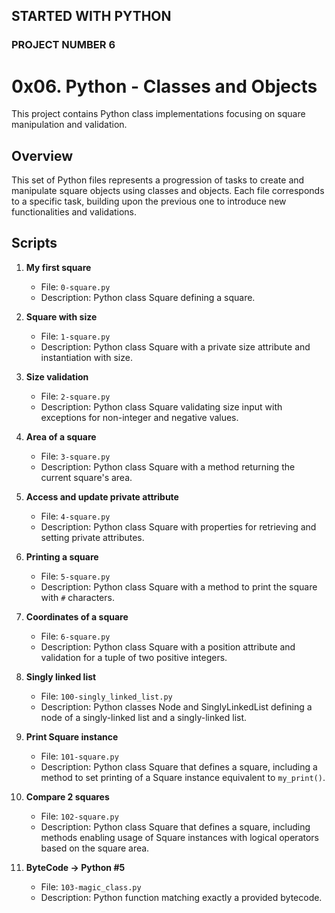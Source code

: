 ## STARTED WITH PYTHON
### PROJECT NUMBER 6

# 0x06. Python - Classes and Objects

This project contains Python class implementations focusing on square manipulation and validation.

## Overview
This set of Python files represents a progression of tasks to create and manipulate square objects using classes and objects.
Each file corresponds to a specific task, building upon the previous one to introduce new functionalities and validations.

## Scripts
1. **My first square**
    - File: `0-square.py`
    - Description: Python class Square defining a square.

2. **Square with size**
    - File: `1-square.py`
    - Description: Python class Square with a private size attribute and instantiation with size.

3. **Size validation**
    - File: `2-square.py`
    - Description: Python class Square validating size input with exceptions for non-integer and negative values.

4. **Area of a square**
    - File: `3-square.py`
    - Description: Python class Square with a method returning the current square's area.

5. **Access and update private attribute**
    - File: `4-square.py`
    - Description: Python class Square with properties for retrieving and setting private attributes.

6. **Printing a square**
    - File: `5-square.py`
    - Description: Python class Square with a method to print the square with `#` characters.

7. **Coordinates of a square**
    - File: `6-square.py`
    - Description: Python class Square with a position attribute and validation for a tuple of two positive integers.

8. **Singly linked list**
    - File: `100-singly_linked_list.py`
    - Description: Python classes Node and SinglyLinkedList defining a node of a singly-linked list and a singly-linked list. 

9. **Print Square instance**
    - File: `101-square.py`
    - Description: Python class Square that defines a square, including a method to set printing of a Square instance equivalent to `my_print()`.

10. **Compare 2 squares**
    - File: `102-square.py`
    - Description: Python class Square that defines a square, including methods enabling usage of Square instances with logical operators based on the square area.

11. **ByteCode -> Python #5**
    - File: `103-magic_class.py`
    - Description: Python function matching exactly a provided bytecode.

